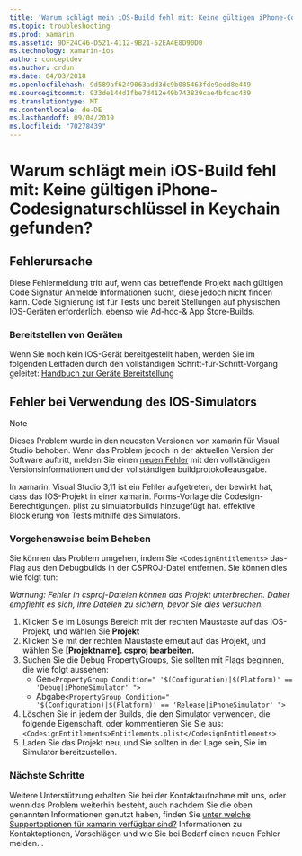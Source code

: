 ```yaml
---
title: 'Warum schlägt mein iOS-Build fehl mit: Keine gültigen iPhone-Codesignaturschlüssel in Keychain gefunden?'
ms.topic: troubleshooting
ms.prod: xamarin
ms.assetid: 9DF24C46-D521-4112-9B21-52EA4E8D90D0
ms.technology: xamarin-ios
author: conceptdev
ms.author: crdun
ms.date: 04/03/2018
ms.openlocfilehash: 9d589af6249063add3dc9b085463fde9edd8e449
ms.sourcegitcommit: 933de144d1fbe7d412e49b743839cae4bfcac439
ms.translationtype: MT
ms.contentlocale: de-DE
ms.lasthandoff: 09/04/2019
ms.locfileid: "70278439"
---
```

# <a name="why-does-my-ios-build-fail-with-no-valid-iphone-code-signing-keys-found-in-keychain"></a>Warum schlägt mein iOS-Build fehl mit: Keine gültigen iPhone-Codesignaturschlüssel in Keychain gefunden?

## <a name="cause-of-the-error"></a>Fehlerursache
Diese Fehlermeldung tritt auf, wenn das betreffende Projekt nach gültigen Code Signatur Anmelde Informationen sucht, diese jedoch nicht finden kann. Code Signierung ist für Tests und bereit Stellungen auf physischen IOS-Geräten erforderlich. ebenso wie Ad-hoc-& App Store-Builds. 


### <a name="provisioning-devices"></a>Bereitstellen von Geräten
Wenn Sie noch kein IOS-Gerät bereitgestellt haben, werden Sie im folgenden Leitfaden durch den vollständigen Schritt-für-Schritt-Vorgang geleitet: [Handbuch zur Geräte Bereitstellung](~/ios/get-started/installation/device-provisioning/index.md)


## <a name="bug-when-using-ios-simulator"></a>Fehler bei Verwendung des IOS-Simulators

> [!NOTE]
> Dieses Problem wurde in den neuesten Versionen von xamarin für Visual Studio behoben. Wenn das Problem jedoch in der aktuellen Version der Software auftritt, melden Sie einen [neuen Fehler](~/cross-platform/troubleshooting/questions/howto-file-bug.md) mit den vollständigen Versionsinformationen und der vollständigen buildprotokolleausgabe.


In xamarin. Visual Studio 3,11 ist ein Fehler aufgetreten, der bewirkt hat, dass das IOS-Projekt in einer xamarin. Forms-Vorlage die Codesign-Berechtigungen. plist zu simulatorbuilds hinzugefügt hat. effektive Blockierung von Tests mithilfe des Simulators.

### <a name="how-to-fix"></a>Vorgehensweise beim Beheben
Sie können das Problem umgehen, indem Sie `<CodesignEntitlements>` das-Flag aus den Debugbuilds in der CSPROJ-Datei entfernen. Sie können dies wie folgt tun:

*Warnung: Fehler in csproj-Dateien können das Projekt unterbrechen. Daher empfiehlt es sich, Ihre Dateien zu sichern, bevor Sie dies versuchen.*

1. Klicken Sie im Lösungs Bereich mit der rechten Maustaste auf das IOS-Projekt, und wählen Sie **Projekt**
2. Klicken Sie mit der rechten Maustaste erneut auf das Projekt, und wählen Sie **[Projektname]. csproj bearbeiten.**
3. Suchen Sie die Debug PropertyGroups, Sie sollten mit Flags beginnen, die wie folgt aussehen:
   - Gen`<PropertyGroup Condition=" '$(Configuration)|$(Platform)' == 'Debug|iPhoneSimulator' ">`
   - Abgabe`<PropertyGroup Condition=" '$(Configuration)|$(Platform)' == 'Release|iPhoneSimulator' ">`
4. Löschen Sie in jedem der Builds, die den Simulator verwenden, die folgende Eigenschaft, oder kommentieren Sie Sie aus:`<CodesignEntitlements>Entitlements.plist</CodesignEntitlements>`
5. Laden Sie das Projekt neu, und Sie sollten in der Lage sein, Sie im Simulator bereitzustellen.

### <a name="next-steps"></a>Nächste Schritte
Weitere Unterstützung erhalten Sie bei der Kontaktaufnahme mit uns, oder wenn das Problem weiterhin besteht, auch nachdem Sie die oben genannten Informationen genutzt haben, finden Sie [unter welche Supportoptionen für xamarin verfügbar sind?](~/cross-platform/troubleshooting/support-options.md) Informationen zu Kontaktoptionen, Vorschlägen und wie Sie bei Bedarf einen neuen Fehler melden. . 
